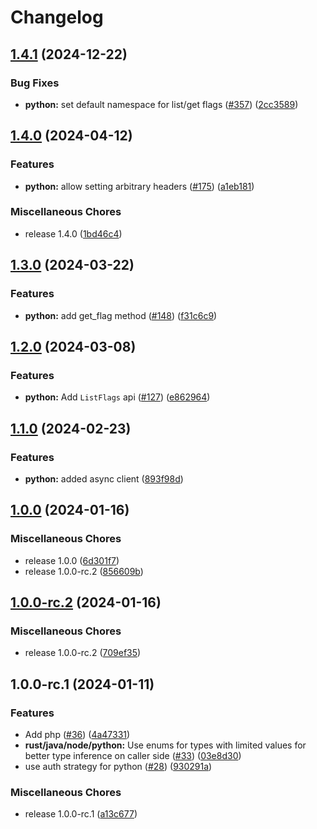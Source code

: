 # Changelog

## [1.4.1](https://github.com/flipt-io/flipt-server-sdks/compare/flipt-python-v1.4.0...flipt-python-v1.4.1) (2024-12-22)

### Bug Fixes

- **python:** set default namespace for list/get flags ([#357](https://github.com/flipt-io/flipt-server-sdks/issues/357)) ([2cc3589](https://github.com/flipt-io/flipt-server-sdks/commit/2cc358991aa1816f2be1bd39b560e3df426a2f78))

## [1.4.0](https://github.com/flipt-io/flipt-server-sdks/compare/flipt-python-v1.3.0...flipt-python-v1.4.0) (2024-04-12)

### Features

- **python:** allow setting arbitrary headers ([#175](https://github.com/flipt-io/flipt-server-sdks/issues/175)) ([a1eb181](https://github.com/flipt-io/flipt-server-sdks/commit/a1eb181f4fce7da2f6d82e8cb7688c45b305c630))

### Miscellaneous Chores

- release 1.4.0 ([1bd46c4](https://github.com/flipt-io/flipt-server-sdks/commit/1bd46c46118ea679772b48bb837136dd66ab5fdd))

## [1.3.0](https://github.com/flipt-io/flipt-server-sdks/compare/flipt-python-v1.2.0...flipt-python-v1.3.0) (2024-03-22)

### Features

- **python:** add get_flag method ([#148](https://github.com/flipt-io/flipt-server-sdks/issues/148)) ([f31c6c9](https://github.com/flipt-io/flipt-server-sdks/commit/f31c6c97f81d839ffa8f004ec51838d12ac6d2c7))

## [1.2.0](https://github.com/flipt-io/flipt-server-sdks/compare/flipt-python-v1.1.0...flipt-python-v1.2.0) (2024-03-08)

### Features

- **python:** Add `ListFlags` api ([#127](https://github.com/flipt-io/flipt-server-sdks/issues/127)) ([e862964](https://github.com/flipt-io/flipt-server-sdks/commit/e862964bb6f1606d72180ee9705d99ab3d021a5e))

## [1.1.0](https://github.com/flipt-io/flipt-server-sdks/compare/flipt-python-v1.0.0...flipt-python-v1.1.0) (2024-02-23)

### Features

- **python:** added async client ([893f98d](https://github.com/flipt-io/flipt-server-sdks/commit/893f98df91fd9515a01a46545da3d7caf5d077a0))

## [1.0.0](https://github.com/flipt-io/flipt-server-sdks/compare/flipt-python-v1.0.0-rc.2...flipt-python-v1.0.0) (2024-01-16)

### Miscellaneous Chores

- release 1.0.0 ([6d301f7](https://github.com/flipt-io/flipt-server-sdks/commit/6d301f71ff2059748ac2c6899aa10b1cd275b50d))
- release 1.0.0-rc.2 ([856609b](https://github.com/flipt-io/flipt-server-sdks/commit/856609ba9981d00ffbe855b660149fe782a87f61))

## [1.0.0-rc.2](https://github.com/flipt-io/flipt-server-sdks/compare/flipt-python-v1.0.0-rc.1...flipt-python-v1.0.0-rc.2) (2024-01-16)

### Miscellaneous Chores

- release 1.0.0-rc.2 ([709ef35](https://github.com/flipt-io/flipt-server-sdks/commit/709ef35e9959ee5bdc6630b60599de04f29f667d))

## 1.0.0-rc.1 (2024-01-11)

### Features

- Add php ([#36](https://github.com/flipt-io/flipt-server-sdks/issues/36)) ([4a47331](https://github.com/flipt-io/flipt-server-sdks/commit/4a47331b0da56e55f0e31b312cffbe0e10248229))
- **rust/java/node/python:** Use enums for types with limited values for better type inference on caller side ([#33](https://github.com/flipt-io/flipt-server-sdks/issues/33)) ([03e8d30](https://github.com/flipt-io/flipt-server-sdks/commit/03e8d30f3421f48a5d320bed922b0a589c58aa59))
- use auth strategy for python ([#28](https://github.com/flipt-io/flipt-server-sdks/issues/28)) ([930291a](https://github.com/flipt-io/flipt-server-sdks/commit/930291a47d3a756cd8a4f03d52d369ef7a43edb9))

### Miscellaneous Chores

- release 1.0.0-rc.1 ([a13c677](https://github.com/flipt-io/flipt-server-sdks/commit/a13c6774c6a6c1c125e299ce0ec4267ed2bbb4cf))
